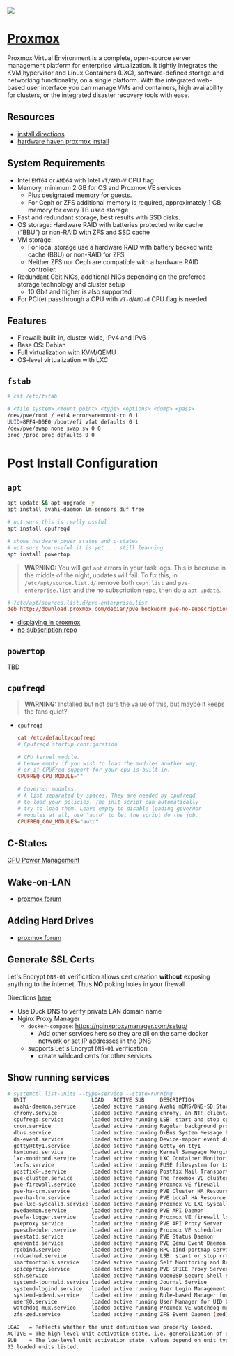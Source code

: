 ![](https://www.proxmox.com/images/proxmox/Proxmox_logo_standard_hex_400px.png#joomlaImage://local-images/proxmox/Proxmox_logo_standard_hex_400px.png?width=400&height=60)

# [Proxmox](https://www.proxmox.com)

Proxmox Virtual Environment is a complete, open-source server management platform for enterprise virtualization. It tightly integrates the KVM hypervisor and Linux Containers (LXC), software-defined storage and networking functionality, on a single platform. With the integrated web-based user interface you can manage VMs and containers, high availability for clusters, or the integrated disaster recovery tools with ease.

## Resources

- [install directions](https://www.proxmox.com/en/proxmox-virtual-environment/get-started)
- [hardware haven proxmox install](https://www.youtube.com/watch?v=_sfddZHhOj4)

## System Requirements

- Intel `EMT64` or `AMD64` with Intel `VT/AMD-V` CPU flag
- Memory, minimum 2 GB for OS and Proxmox VE services
  - Plus designated memory for guests.
  - For Ceph or ZFS additional memory is required, approximately 1 GB memory for every TB used storage
- Fast and redundant storage, best results with SSD disks.
- OS storage: Hardware RAID with batteries protected write cache (“BBU”) or non-RAID with ZFS and SSD cache
- VM storage:
  - For local storage use a hardware RAID with battery backed write cache (BBU) or non-RAID for ZFS
  - Neither ZFS nor Ceph are compatible with a hardware RAID controller.
- Redundant Gbit NICs, additional NICs depending on the preferred storage technology and cluster setup
  - 10 Gbit and higher is also supported
- For PCI(e) passthrough a CPU with `VT-d`/`AMD-d` CPU flag is needed

## Features

- Firewall: built-in, cluster-wide, IPv4 and IPv6
- Base OS: Debian
- Full virtualization with KVM/QEMU
- OS-level virtualization with LXC

## `fstab`

```bash
# cat /etc/fstab

# <file system> <mount point> <type> <options> <dump> <pass>
/dev/pve/root / ext4 errors=remount-ro 0 1
UUID=8FF4-D0E0 /boot/efi vfat defaults 0 1
/dev/pve/swap none swap sw 0 0
proc /proc proc defaults 0 0
```

# Post Install Configuration

## `apt`

```bash
apt update && apt upgrade -y
apt install avahi-daemon lm-sensors duf tree
```

```bash
# not sure this is really useful
apt install cpufreqd
```
```bash
# shows hardware power status and c-states
# not sure how useful it is yet ... still learning
apt install powertop
```

> **WARNING:** You will get `apt` errors in your task logs. This is because in the middle of
> the night, updates will fail. To fix this, in `/etc/apt/source.list.d/` remove both
> `ceph.list` and `pve-enterprise.list` and the no subscription repo, then do a `apt update`.

```conf
# /etc/apt/sources.list.d/pve-enterprise.list
deb http://download.proxmox.com/debian/pve bookworm pve-no-subscription
```

- [displaying in proxmox](https://www.reddit.com/r/homelab/comments/rhq56e/displaying_cpu_temperature_in_proxmox_summery_in/)
- [no subscription repo](https://pve.proxmox.com/wiki/Package_Repositories)

## `powertop`

TBD

## `cpufreqd`

> **WARNING:** Installed but not sure the value of this, but maybe it
> keeps the fans quiet?

- `cpufreqd`
  ```conf
  cat /etc/default/cpufreqd
  # Cpufreqd startup configuration

  # CPU kernel module.
  # Leave empty if you wish to load the modules another way,
  # or if CPUFreq support for your cpu is built in.
  CPUFREQ_CPU_MODULE=""

  # Governor modules.
  # A list separated by spaces. They are needed by cpufreqd
  # to load your policies. The init script can automatically
  # try to load them. Leave empty to disable loading governor
  # modules at all, use "auto" to let the script do the job.
  CPUFREQ_GOV_MODULES="auto"
  ```

## C-States

[CPU Power Management](https://metebalci.com/blog/a-minimum-complete-tutorial-of-cpu-power-management-c-states-and-p-states/)

## Wake-on-LAN

- [proxmox forum](https://forum.proxmox.com/threads/wake-on-lan-on-pve.124785/)

## Adding Hard Drives

- [proxmox forum](https://forum.proxmox.com/threads/how-to-add-hard-drive-to-host.119376/)

## Generate SSL Certs

Let's Encrypt `DNS-01` verification allows cert creation **without** exposing anything
to the internet. Thus **NO** poking holes in your firewall

Directions [here](https://www.youtube.com/watch?v=qlcVx-k-02E)

- Use Duck DNS to verify private LAN domain name
- Nginx Proxy Manager
    - `docker-compose`: https://nginxproxymanager.com/setup/
        - Add other services here so they are all on the same docker network
          or set IP addresses in the DNS
    - supports Let's Encrypt `DNS-01` verification
      - create wildcard certs for other services

## Show running services

```bash
# systemctl list-units --type=service --state=running
  UNIT                     LOAD   ACTIVE SUB     DESCRIPTION
  avahi-daemon.service     loaded active running Avahi mDNS/DNS-SD Stack
  chrony.service           loaded active running chrony, an NTP client/server
  cpufreqd.service         loaded active running LSB: start and stop cpufreqd
  cron.service             loaded active running Regular background program processing daemon
  dbus.service             loaded active running D-Bus System Message Bus
  dm-event.service         loaded active running Device-mapper event daemon
  getty@tty1.service       loaded active running Getty on tty1
  ksmtuned.service         loaded active running Kernel Samepage Merging (KSM) Tuning Daemon
  lxc-monitord.service     loaded active running LXC Container Monitoring Daemon
  lxcfs.service            loaded active running FUSE filesystem for LXC
  postfix@-.service        loaded active running Postfix Mail Transport Agent (instance -)
  pve-cluster.service      loaded active running The Proxmox VE cluster filesystem
  pve-firewall.service     loaded active running Proxmox VE firewall
  pve-ha-crm.service       loaded active running PVE Cluster HA Resource Manager Daemon
  pve-ha-lrm.service       loaded active running PVE Local HA Resource Manager Daemon
  pve-lxc-syscalld.service loaded active running Proxmox VE LXC Syscall Daemon
  pvedaemon.service        loaded active running PVE API Daemon
  pvefw-logger.service     loaded active running Proxmox VE firewall logger
  pveproxy.service         loaded active running PVE API Proxy Server
  pvescheduler.service     loaded active running Proxmox VE scheduler
  pvestatd.service         loaded active running PVE Status Daemon
  qmeventd.service         loaded active running PVE Qemu Event Daemon
  rpcbind.service          loaded active running RPC bind portmap service
  rrdcached.service        loaded active running LSB: start or stop rrdcached
  smartmontools.service    loaded active running Self Monitoring and Reporting Technology (SMART) Daemon
  spiceproxy.service       loaded active running PVE SPICE Proxy Server
  ssh.service              loaded active running OpenBSD Secure Shell server
  systemd-journald.service loaded active running Journal Service
  systemd-logind.service   loaded active running User Login Management
  systemd-udevd.service    loaded active running Rule-based Manager for Device Events and Files
  user@0.service           loaded active running User Manager for UID 0
  watchdog-mux.service     loaded active running Proxmox VE watchdog multiplexer
  zfs-zed.service          loaded active running ZFS Event Daemon (zed)

LOAD   = Reflects whether the unit definition was properly loaded.
ACTIVE = The high-level unit activation state, i.e. generalization of SUB.
SUB    = The low-level unit activation state, values depend on unit type.
33 loaded units listed.
```









